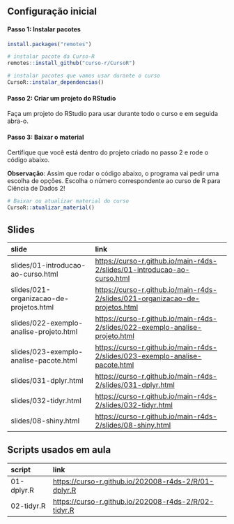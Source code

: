 
<!-- README.md is generated from README.Rmd. Please edit that file -->

## Configuração inicial

#### Passo 1: Instalar pacotes

``` r
install.packages("remotes")

# instalar pacote da Curso-R
remotes::install_github("curso-r/CursoR")

# instalar pacotes que vamos usar durante o curso
CursoR::instalar_dependencias()
```

#### Passo 2: Criar um projeto do RStudio

Faça um projeto do RStudio para usar durante todo o curso e em seguida
abra-o.

#### Passo 3: Baixar o material

Certifique que você está dentro do projeto criado no passo 2 e rode o
código abaixo.

**Observação**: Assim que rodar o código abaixo, o programa vai pedir
uma escolha de opções. Escolha o número correspondente ao curso de R
para Ciência de Dados 2\!

``` r
# Baixar ou atualizar material do curso
CursoR::atualizar_material()
```

## Slides

| slide                                   | link                                                                            |
| :-------------------------------------- | :------------------------------------------------------------------------------ |
| slides/01-introducao-ao-curso.html      | <https://curso-r.github.io/main-r4ds-2/slides/01-introducao-ao-curso.html>      |
| slides/021-organizacao-de-projetos.html | <https://curso-r.github.io/main-r4ds-2/slides/021-organizacao-de-projetos.html> |
| slides/022-exemplo-analise-projeto.html | <https://curso-r.github.io/main-r4ds-2/slides/022-exemplo-analise-projeto.html> |
| slides/023-exemplo-analise-pacote.html  | <https://curso-r.github.io/main-r4ds-2/slides/023-exemplo-analise-pacote.html>  |
| slides/031-dplyr.html                   | <https://curso-r.github.io/main-r4ds-2/slides/031-dplyr.html>                   |
| slides/032-tidyr.html                   | <https://curso-r.github.io/main-r4ds-2/slides/032-tidyr.html>                   |
| slides/08-shiny.html                    | <https://curso-r.github.io/main-r4ds-2/slides/08-shiny.html>                    |

## Scripts usados em aula

| script     | link                                                   |
| :--------- | :----------------------------------------------------- |
| 01-dplyr.R | <https://curso-r.github.io/202008-r4ds-2/R/01-dplyr.R> |
| 02-tidyr.R | <https://curso-r.github.io/202008-r4ds-2/R/02-tidyr.R> |

